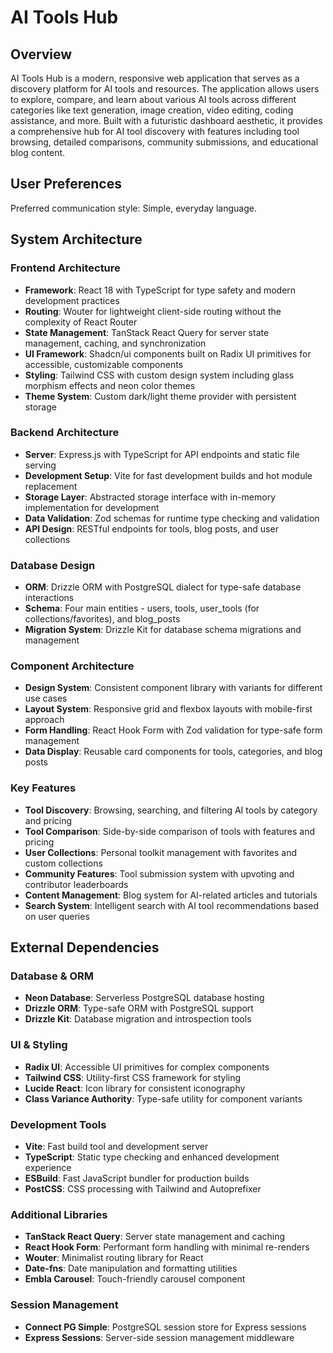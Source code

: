 # AI Tools Hub

## Overview

AI Tools Hub is a modern, responsive web application that serves as a discovery platform for AI tools and resources. The application allows users to explore, compare, and learn about various AI tools across different categories like text generation, image creation, video editing, coding assistance, and more. Built with a futuristic dashboard aesthetic, it provides a comprehensive hub for AI tool discovery with features including tool browsing, detailed comparisons, community submissions, and educational blog content.

## User Preferences

Preferred communication style: Simple, everyday language.

## System Architecture

### Frontend Architecture
- **Framework**: React 18 with TypeScript for type safety and modern development practices
- **Routing**: Wouter for lightweight client-side routing without the complexity of React Router
- **State Management**: TanStack React Query for server state management, caching, and synchronization
- **UI Framework**: Shadcn/ui components built on Radix UI primitives for accessible, customizable components
- **Styling**: Tailwind CSS with custom design system including glass morphism effects and neon color themes
- **Theme System**: Custom dark/light theme provider with persistent storage

### Backend Architecture
- **Server**: Express.js with TypeScript for API endpoints and static file serving
- **Development Setup**: Vite for fast development builds and hot module replacement
- **Storage Layer**: Abstracted storage interface with in-memory implementation for development
- **Data Validation**: Zod schemas for runtime type checking and validation
- **API Design**: RESTful endpoints for tools, blog posts, and user collections

### Database Design
- **ORM**: Drizzle ORM with PostgreSQL dialect for type-safe database interactions
- **Schema**: Four main entities - users, tools, user_tools (for collections/favorites), and blog_posts
- **Migration System**: Drizzle Kit for database schema migrations and management

### Component Architecture
- **Design System**: Consistent component library with variants for different use cases
- **Layout System**: Responsive grid and flexbox layouts with mobile-first approach
- **Form Handling**: React Hook Form with Zod validation for type-safe form management
- **Data Display**: Reusable card components for tools, categories, and blog posts

### Key Features
- **Tool Discovery**: Browsing, searching, and filtering AI tools by category and pricing
- **Tool Comparison**: Side-by-side comparison of tools with features and pricing
- **User Collections**: Personal toolkit management with favorites and custom collections
- **Community Features**: Tool submission system with upvoting and contributor leaderboards
- **Content Management**: Blog system for AI-related articles and tutorials
- **Search System**: Intelligent search with AI tool recommendations based on user queries

## External Dependencies

### Database & ORM
- **Neon Database**: Serverless PostgreSQL database hosting
- **Drizzle ORM**: Type-safe ORM with PostgreSQL support
- **Drizzle Kit**: Database migration and introspection tools

### UI & Styling
- **Radix UI**: Accessible UI primitives for complex components
- **Tailwind CSS**: Utility-first CSS framework for styling
- **Lucide React**: Icon library for consistent iconography
- **Class Variance Authority**: Type-safe utility for component variants

### Development Tools
- **Vite**: Fast build tool and development server
- **TypeScript**: Static type checking and enhanced development experience
- **ESBuild**: Fast JavaScript bundler for production builds
- **PostCSS**: CSS processing with Tailwind and Autoprefixer

### Additional Libraries
- **TanStack React Query**: Server state management and caching
- **React Hook Form**: Performant form handling with minimal re-renders
- **Wouter**: Minimalist routing library for React
- **Date-fns**: Date manipulation and formatting utilities
- **Embla Carousel**: Touch-friendly carousel component

### Session Management
- **Connect PG Simple**: PostgreSQL session store for Express sessions
- **Express Sessions**: Server-side session management middleware